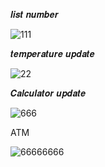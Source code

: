 𝒍𝒊𝒔𝒕 𝒏𝒖𝒎𝒃𝒆𝒓

![111](https://github.com/noriakeivanfard/pythonClass/assets/137643989/5621a654-2466-4b0c-ab23-a801aa77128d)

𝒕𝒆𝒎𝒑𝒆𝒓𝒂𝒕𝒖𝒓𝒆 𝒖𝒑𝒅𝒂𝒕𝒆

![22](https://github.com/noriakeivanfard/pythonClass/assets/137643989/ba89ef08-fa8d-43c0-bb0e-322124e1f455)

𝑪𝒂𝒍𝒄𝒖𝒍𝒂𝒕𝒐𝒓 𝒖𝒑𝒅𝒂𝒕𝒆

![666](https://github.com/noriakeivanfard/pythonClass/assets/137643989/c8e3eb63-612d-4492-b00e-1896c675afd7)

ATM

![66666666](https://github.com/noriakeivanfard/pythonClass/assets/137643989/7dc0e44a-63d9-44ad-af46-c78fd1ce9c07)
